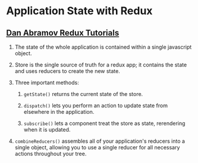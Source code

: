 # Application State with Redux

## [Dan Abramov Redux Tutorials](https://egghead.io/courses/getting-started-with-redux)

1. The state of the whole application is contained within a single javascript object.

2. Store is the single source of truth for a redux app; it contains the state and uses reducers to create the new state.

3. Three important methods:

    1. `getState()` returns the current state of the store.

    2. `dispatch()` lets you perform an action to update state from elsewhere in the application.

    3. `subscribe()` lets a component treat the store as state, rerendering when it is updated.

4. `combineReducers()` assembles all of your application's reducers into a single object, allowing you to use a single reducer for all necessary actions throughout your tree.
